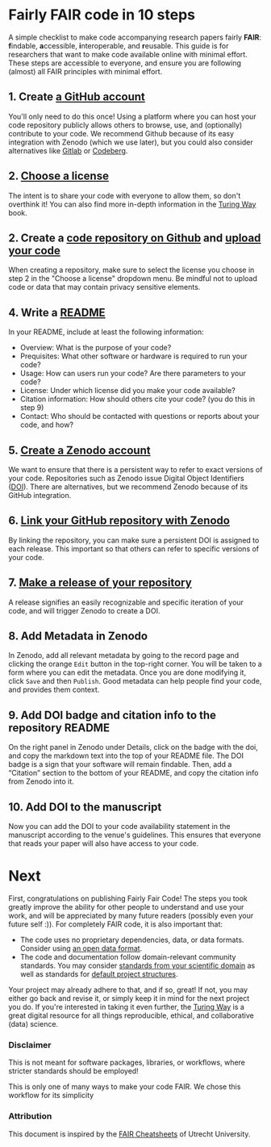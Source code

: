 # Fairly FAIR code in 10 steps

A simple checklist to make code accompanying research papers fairly **FAIR**: **f**indable, **a**ccessible, **i**nteroperable, and **r**eusable. 
This guide is for researchers that want to make code available online with minimal effort. 
These steps are accessible to everyone, and ensure you are following (almost) all FAIR principles with minimal effort.

## 1. Create [a GitHub account](https://github.com/join)

You'll only need to do this once! Using a platform where you can host your code repository publicly allows others to browse, use, and (optionally) contribute to your code. We recommend Github because of its easy integration with Zenodo (which we use later), but you could also consider alternatives like [Gitlab](https://gitlab.com/users/sign_up) or [Codeberg](https://codeberg.org/user/cbrgp/vY9AXwg). 

## 2. [Choose a license](https://choosealicense.com)

The intent is to share your code with everyone to allow them, so don't overthink it! You can also find more in-depth information in the [Turing Way](https://book.the-turing-way.org/reproducible-research/licensing#where-to-find-open-licenses-for-different-types-of-work) book.


## 2. Create a [code repository on Github](https://docs.github.com/en/repositories/creating-and-managing-repositories/quickstart-for-repositories#create-a-repository) and [upload your code](https://docs.github.com/en/repositories/working-with-files/managing-files/adding-a-file-to-a-repository) 

When creating a repository, make sure to select the license you choose in step 2 in the "Choose a license" dropdown menu.
Be mindful not to upload code or data that may contain privacy sensitive elements.

## 4. Write a [README](https://docs.github.com/en/repositories/managing-your-repositorys-settings-and-features/customizing-your-repository/about-readmes)

In your README, include at least the following information:

  * Overview: What is the purpose of your code?
  * Prequisites: What other software or hardware is required to run your code?
  * Usage: How can users run your code? Are there parameters to your code?
  * License: Under which license did you make your code available?
  * Citation information: How should others cite your code? (you do this in step 9)
  * Contact: Who should be contacted with questions or reports about your code, and how?

## 5. [Create a Zenodo account](https://help.zenodo.org/docs/get-started/create-an-account/)

We want to ensure that there is a persistent way to refer to exact versions of your code. 
Repositories such as Zenodo issue Digital Object Identifiers ([DOI](https://www.doi.org/the-identifier/what-is-a-doi/)).
There are alternatives, but we recommend Zenodo because of its GitHub integration.

## 6. [Link your GitHub repository with Zenodo](https://docs.github.com/en/repositories/archiving-a-github-repository/referencing-and-citing-content#issuing-a-persistent-identifier-for-your-repository-with-zenodo)

By linking the repository, you can make sure a persistent DOI is assigned to each release.
This important so that others can refer to specific versions of your code.

## 7. [Make a release of your repository](https://docs.github.com/en/repositories/releasing-projects-on-github/managing-releases-in-a-repository)

A release signifies an easily recognizable and specific iteration of your code, and will trigger Zenodo to create a DOI.

## 8. Add Metadata in Zenodo

In Zenodo, add all relevant metadata by going to the record page and clicking the orange `Edit` button in the top-right corner. 
You will be taken to a form where you can edit the metadata. 
Once you are done modifying it, click `Save` and then `Publish`.
Good metadata can help people find your code, and provides them context.

## 9. Add DOI badge and citation info to the repository README

On the right panel in Zenodo under Details, click on the badge with the doi, and copy the markdown text into the top of your README file. 
The DOI badge is a sign that your software will remain findable.
Then, add a “Citation” section to the bottom of your README, and copy the citation info from Zenodo into it.

## 10. Add DOI to the manuscript

Now you can add the DOI to your code availability statement in the manuscript according to the venue's guidelines.
This ensures that everyone that reads your paper will also have access to your code.

# Next

First, congratulations on publishing Fairly Fair Code! 
The steps you took greatly improve the ability for other people to understand and use your work, and will be appreciated by many future readers (possibly even your future self :)).
For completely FAIR code, it is also important that:

 - The code uses no proprietary dependencies, data, or data formats. Consider using [an open data format](https://opendatahandbook.org/guide/en/appendices/file-formats/).
 - The code and documentation follow domain-relevant community standards. You may consider [standards from your scientific domain](https://aeadataeditor.github.io/aea-de-guidance/preparing-for-data-deposit.html#ideal-structure-of-a-replication-package) as well as standards for [default project structures](https://github.com/cookiecutter/cookiecutter).

Your project may already adhere to that, and if so, great! If not, you may either go back and revise it, or simply keep it in mind for the next project you do. 
If you're interested in taking it even further, the [Turing Way](https://book.the-turing-way.org) is a great digital resource for all things reproducible, ethical, and collaborative (data) science.

### Disclaimer
This is not meant for software packages, libraries, or workflows, where stricter standards should be employed!

This is only one of many ways to make your code FAIR. We chose this workflow for its simplicity

### Attribution
This document is inspired by the [FAIR Cheatsheets](https://github.com/UtrechtUniversity/FAIR-Cheatsheets) of Utrecht University.

